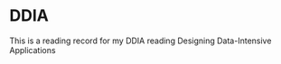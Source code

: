 # DDIA

This is a reading record for my DDIA reading Designing Data-Intensive Applications
           
           
